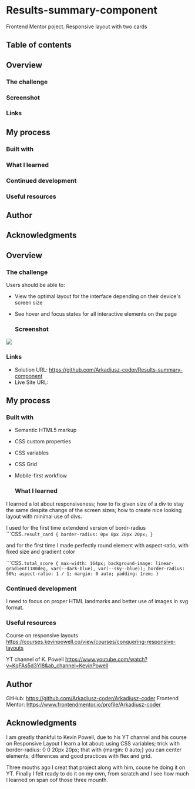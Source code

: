 # Results-summary-component
Frontend Mentor poject. Responsive layout with two cards

## Table of contents

 ## Overview
  ### The challenge
  ### Screenshot
  ### Links
 ## My process
  ### Built with
  ### What I learned
  ### Continued development
  ### Useful resources
 ## Author
 ## Acknowledgments

## Overview

  ### The challenge

Users should be able to:

- View the optimal layout for the interface depending on their device's screen size
- See hover and focus states for all interactive elements on the page

  ### Screenshot
![](./result_bottom-mobile.png)

  ### Links

- Solution URL: https://github.com/Arkadiusz-coder/Results-summary-component
- Live Site URL:

## My process

  ### Built with

- Semantic HTML5 markup
- CSS custom properties
- CSS variables
- CSS Grid
- Mobile-first workflow

  ### What I learned
 
I learned a lot about responsiveness; how to fix given size of a div to stay the same despite change of the screen sizes; how to create nice looking layout with minimal use of divs.

I used for the first time extendend version of bordr-radius
```CSS``
 .result_card
{
    border-radius: 0px 0px 20px 20px;
}
``

and for the first time I made perfectly round element with aspect-ratio, with fixed size and gradient color
 
 ```CSS``
.total_score
{
    max-width: 164px;
    background-image: linear-gradient(180deg, var(--dark-blue), var(--sky--blue));
    border-radius: 50%;
    aspect-ratio: 1 / 1;
    margin: 0 auto;
    padding: 1rem;
}
``

  ### Continued development

I need to focus on proper HTML landmarks and better use of images in svg format. 
  
  ### Useful resources

Course on responsive layouts
https://courses.kevinpowell.co/view/courses/conquering-responsive-layouts

YT channel of K. Powell
https://www.youtube.com/watch?v=KqFAs5d3Yl8&ab_channel=KevinPowell
  
## Author

GitHub: https://github.com/Arkadiusz-coder/Arkadiusz-coder
Frontend Mentor: https://www.frontendmentor.io/profile/Arkadiusz-coder

## Acknowledgments

I am greatly thankful to Kevin Powell, due to his YT channel and his course on Responsive Layout I learn a lot about: 
using CSS variables;
trick with border-radius: 0 0 20px 20px;
that with {margin: 0 auto;} you can center elements;
differences and good practices with flex and grid.

Three mouths ago I creat that project along with him, couse he doing it on YT. Finally I felt ready to do it on my own, from scratch and I see how much I learned on span oof those three mounth.  



